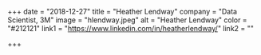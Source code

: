 +++
date = "2018-12-27"
title = "Heather Lendway"
company = "Data Scientist, 3M"
image = "hlendway.jpeg"
alt = "Heather Lendway"
color = "#212121"
link1 = "https://www.linkedin.com/in/heatherlendway/"
link2 = ""

+++
